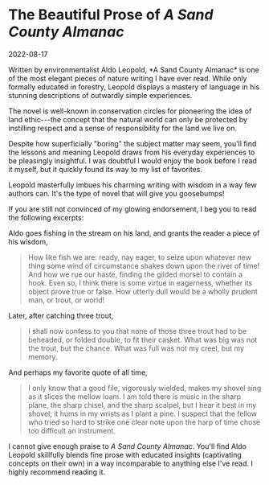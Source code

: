 # The Beautiful Prose of *A Sand County Almanac*

<time>2022-08-17</time>

<summary>
Written by environmentalist Aldo Leopold, *A Sand County
Almanac* is one of the most elegant pieces of nature writing
I have ever read. While only formally educated in forestry,
Leopold displays a mastery of language in his stunning
descriptions of outwardly simple experiences.
</summary>

The novel is well-known in conservation circles for
pioneering the idea of land ethic---the concept that the
natural world can only be protected by instilling respect
and a sense of responsibility for the land we live on.

Despite how superficially "boring" the subject matter may
seem, you'll find the lessons and meaning Leopold draws from
his everyday experiences to be pleasingly insightful. I was
doubtful I would enjoy the book before I read it myself, but
it quickly found its way to my list of favorites.

Leopold masterfully imbues his charming writing with wisdom
in a way few authors can. It's the type of novel that will
give you goosebumps!

If you are still not convinced of my glowing endorsement, I
beg you to read the following excerpts:

Aldo goes fishing in the stream on his land, and grants the
reader a piece of his wisdom,

> How like fish we are: ready, nay eager, to seize upon
> whatever new thing some wind of circumstance shakes down
> upon the river of time! And how we rue our haste, finding
> the gilded morsel to contain a hook. Even so, I think
> there is some virtue in eagerness, whether its object
> prove true or false. How utterly dull would be a wholly
> prudent man, or trout, or world!

Later, after catching three trout,

> I shall now confess to you that none of those three trout
> had to be beheaded, or folded double, to fit their casket.
> What was big was not the trout, but the chance. What was
> full was not my creel, but my memory.

And perhaps my favorite quote of all time,

> I only know that a good file, vigorously wielded, makes my
> shovel sing as it slices the mellow loam. I am told there
> is music in the sharp plane, the sharp chisel, and the
> sharp scalpel, but I hear it best in my shovel; it hums in
> my wrists as I plant a pine. I suspect that the fellow who
> tried so hard to strike one clear note upon the harp of
> time chose too difficult an instrument.

I cannot give enough praise to *A Sand County Almanac*.
You'll find Aldo Leopold skillfully blends fine prose with
educated insights (captivating concepts on their own) in a
way incomparable to anything else I've read. I highly
recommend reading it.
